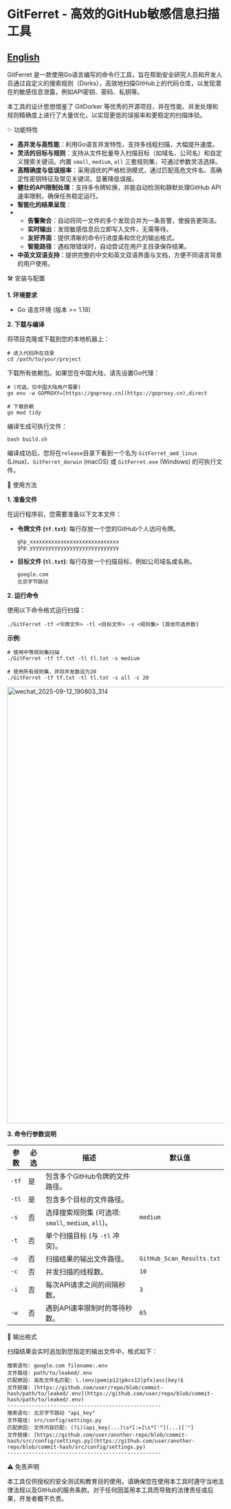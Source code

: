 # GitFerret - 高效的GitHub敏感信息扫描工具

## [English](README_EN.md)

GitFerret 是一款使用Go语言编写的命令行工具，旨在帮助安全研究人员和开发人员通过自定义的搜索规则（Dorks），高效地扫描GitHub上的代码仓库，以发现潜在的敏感信息泄露，例如API密钥、密码、私钥等。

本工具的设计思想借鉴了 GitDorker 等优秀的开源项目，并在性能、并发处理和规则精确度上进行了大量优化，以实现更低的误报率和更稳定的扫描体验。

✨ 功能特性

- **高并发与高性能**：利用Go语言并发特性，支持多线程扫描，大幅提升速度。
- **灵活的目标与规则**：支持从文件批量导入扫描目标（如域名、公司名）和自定义搜索关键词。内置 `small`, `medium`, `all` 三套规则集，可通过参数灵活选择。
- **高精确度与低误报率**：采用调优的严格检测模式，通过匹配高危文件名、高确定性密钥特征及常见关键词，显著降低误报。
- **健壮的API限制处理**：支持多令牌轮换，并能自动检测和静默处理GitHub API速率限制，确保任务稳定运行。
- **智能化的结果呈现**：
- - **告警聚合**：自动将同一文件的多个发现合并为一条告警，使报告更简洁。
  - **实时输出**：发现敏感信息后立即写入文件，无需等待。
  - **友好界面**：提供清晰的命令行进度条和优化的输出格式。
  - **智能路径**：遇权限错误时，自动尝试在用户主目录保存结果。
- **中英文双语支持**：提供完整的中文和英文双语界面与文档，方便不同语言背景的用户使用。

🛠️ 安装与配置

**1. 环境要求**

- Go 语言环境 (版本 >= 1.18)

**2. 下载与编译**

将项目克隆或下载到您的本地机器上：

```
# 进入代码所在目录
cd /path/to/your/project
```

下载所有依赖包。如果您在中国大陆，请先设置Go代理：

```
# (可选，仅中国大陆用户需要)
go env -w GOPROXY=[https://goproxy.cn](https://goproxy.cn),direct

# 下载依赖
go mod tidy
```

编译生成可执行文件：

```
bash build.sh
```

编译成功后，您将在`release`目录下看到一个名为 `GitFerret_amd_linux` (Linux)、`GitFerret_darwin` (macOS) 或 `GitFerret.exe` (Windows) 的可执行文件。

🚀 使用方法

**1. 准备文件**

在运行程序前，您需要准备以下文本文件：

- **令牌文件 (`tf.txt`)**: 每行存放一个您的GitHub个人访问令牌。

  ```
  ghp_xxxxxxxxxxxxxxxxxxxxxxxxxxxxx
  ghp_yyyyyyyyyyyyyyyyyyyyyyyyyyyyy
  ```

- **目标文件 (`tl.txt`)**: 每行存放一个扫描目标，例如公司域名或名称。

  ```
  google.com
  北京字节跳动
  ```

**2. 运行命令**

使用以下命令格式运行扫描：

```
./GitFerret -tf <令牌文件> -tl <目标文件> -s <规则集> [其他可选参数]
```

**示例**:

```
# 使用中等规则集扫描
./GitFerret -tf tf.txt -tl tl.txt -s medium

# 使用所有规则集，并将并发数设为20
./GitFerret -tf tf.txt -tl tl.txt -s all -c 20
```

<img width="2526" height="1014" alt="wechat_2025-09-12_190803_314" src="https://github.com/user-attachments/assets/8581b349-aac7-4110-b3ae-8e6aa28ad975" />

**3. 命令行参数说明**

| 参数  | 必选 | 描述                                                | 默认值                    |
| ----- | ---- | --------------------------------------------------- | ------------------------- |
| `-tf` | 是   | 包含多个GitHub令牌的文件路径。                      |                           |
| `-tl` | 是   | 包含多个目标的文件路径。                            |                           |
| `-s`  | 否   | 选择搜索规则集 (可选项: `small`, `medium`, `all`)。 | `medium`                  |
| `-t`  | 否   | 单个扫描目标 (与 `-tl` 冲突)。                      |                           |
| `-o`  | 否   | 扫描结果的输出文件路径。                            | `GitHub_Scan_Results.txt` |
| `-c`  | 否   | 并发扫描的线程数。                                  | `10`                      |
| `-i`  | 否   | 每次API请求之间的间隔秒数。                         | `3`                       |
| `-w`  | 否   | 遇到API速率限制时的等待秒数。                       | `65`                      |

📄 输出格式

扫描结果会实时追加到您指定的输出文件中，格式如下：

```
搜索语句: google.com filename:.env
文件路径: path/to/leaked/.env
匹配原因: 高危文件名匹配: \.(env|pem|p12|pkcs12|pfx|asc|key)$
文件链接: [https://github.com/user/repo/blob/commit-hash/path/to/leaked/.env](https://github.com/user/repo/blob/commit-hash/path/to/leaked/.env)
--------------------------------------------------
搜索语句: 北京字节跳动 "api_key"
文件路径: src/config/settings.py
匹配原因: 文件内容匹配: (?i)(api_key|...)\s*[:=]\s*['"](...)['"]
文件链接: [https://github.com/user/another-repo/blob/commit-hash/src/config/settings.py](https://github.com/user/another-repo/blob/commit-hash/src/config/settings.py)
--------------------------------------------------
```

⚠️ 免责声明

本工具仅供授权的安全测试和教育目的使用。请确保您在使用本工具时遵守当地法律法规以及GitHub的服务条款。对于任何因滥用本工具而导致的法律责任或后果，开发者概不负责。
